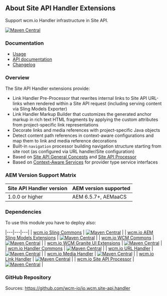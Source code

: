 ## About Site API Handler Extensions

Support wcm.io Handler infrastructure in Site API.

[![Maven Central](https://img.shields.io/maven-central/v/io.wcm/io.wcm.site-api.handler)](https://repo1.maven.org/maven2/io/wcm/io.wcm.site-api.handler/)


### Documentation

* [Usage][usage]
* [API documentation][apidocs]
* [Changelog][changelog]


### Overview

The Site API Handler extensions provide:

* Link Handler Pre-Processor that rewrites internal links to Site API URL-links when rendered within a Site API request (including serving content via Sling Models Exporter)
* Link Handler Markup Builder that customizes the generated anchor markup in rich text HTML fragments by applying the custom attributes from project-specific link representations
* Decorate links and media references with project-specific Java objects
* Detect content path references in context-aware configurations and map them to link and media reference decorations
* Built-in `navigation` processor building navigation structure starting from site root (as configured via URL handler/Site configuration)
* Based on [Site API General Concepts][siteapi-general-concepts] and [Site API Processor][siteapi-processor]
* Based on [Context-Aware Services][wcmio-sling-context-aware-services] for provider type service interfaces


### AEM Version Support Matrix

|Site API Handler version |AEM version supported
|---------------------------|----------------------
|1.0.0 or higher            |AEM 6.5.7+, AEMaaCS


### Dependencies

To use this module you have to deploy also:

|---|---|---|
| [wcm.io Sling Commons](https://repo1.maven.org/maven2/io/wcm/io.wcm.sling.commons/) | [![Maven Central](https://img.shields.io/maven-central/v/io.wcm/io.wcm.sling.commons)](https://repo1.maven.org/maven2/io/wcm/io.wcm.sling.commons/) |
| [wcm.io AEM Sling Models Extensions](https://repo1.maven.org/maven2/io/wcm/io.wcm.sling.models/) | [![Maven Central](https://img.shields.io/maven-central/v/io.wcm/io.wcm.sling.models)](https://repo1.maven.org/maven2/io/wcm/io.wcm.sling.models/) |
| [wcm.io WCM Commons](https://repo1.maven.org/maven2/io/wcm/io.wcm.wcm.commons/) | [![Maven Central](https://img.shields.io/maven-central/v/io.wcm/io.wcm.wcm.commons)](https://repo1.maven.org/maven2/io/wcm/io.wcm.wcm.commons/) |
| [wcm.io WCM Granite UI Extensions](https://repo1.maven.org/maven2/io/wcm/io.wcm.wcm.ui.granite/) | [![Maven Central](https://img.shields.io/maven-central/v/io.wcm/io.wcm.wcm.ui.granite)](https://repo1.maven.org/maven2/io/wcm/io.wcm.wcm.ui.granite/) |
| [wcm.io Handler Commons](https://repo1.maven.org/maven2/io/wcm/io.wcm.handler.commons/) | [![Maven Central](https://img.shields.io/maven-central/v/io.wcm/io.wcm.handler.commons)](https://repo1.maven.org/maven2/io/wcm/io.wcm.handler.commons/) |
| [wcm.io URL Handler](https://repo1.maven.org/maven2/io/wcm/io.wcm.handler.url/) | [![Maven Central](https://img.shields.io/maven-central/v/io.wcm/io.wcm.handler.url)](https://repo1.maven.org/maven2/io/wcm/io.wcm.handler.url/) |
| [wcm.io Media Handler](https://repo1.maven.org/maven2/io/wcm/io.wcm.handler.media/) | [![Maven Central](https://img.shields.io/maven-central/v/io.wcm/io.wcm.handler.media)](https://repo1.maven.org/maven2/io/wcm/io.wcm.handler.media/) |
| [wcm.io Link Handler](https://repo1.maven.org/maven2/io/wcm/io.wcm.handler.link/) | [![Maven Central](https://img.shields.io/maven-central/v/io.wcm/io.wcm.handler.link)](https://repo1.maven.org/maven2/io/wcm/io.wcm.handler.link/) |
| [wcm.io Site API Processor](https://repo1.maven.org/maven2/io/wcm/io.wcm.site-api.processor/) | [![Maven Central](https://img.shields.io/maven-central/v/io.wcm/io.wcm.site-api.processor)](https://repo1.maven.org/maven2/io/wcm/io.wcm.site-api.processor/) |


### GitHub Repository

Sources: https://github.com/wcm-io/io.wcm.site-api.handler


[usage]: usage.html
[apidocs]: apidocs/
[changelog]: changes-report.html
[siteapi-general-concepts]: https://wcm.io/site-api/general-concepts.html
[siteapi-processor]: https://wcm.io/site-api/processor/
[wcmio-sling-context-aware-services]: https://wcm.io/sling/commons/context-aware-services.html
